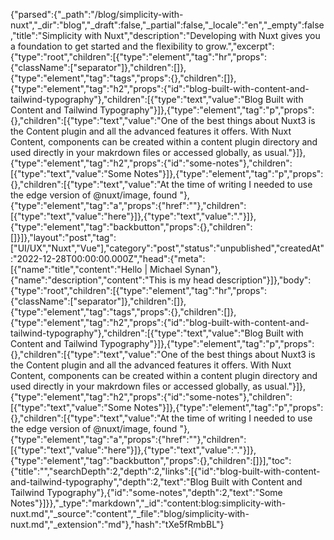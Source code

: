 {"parsed":{"_path":"/blog/simplicity-with-nuxt","_dir":"blog","_draft":false,"_partial":false,"_locale":"en","_empty":false,"title":"Simplicity with Nuxt","description":"Developing with Nuxt gives you a foundation to get started and the flexibility to grow.","excerpt":{"type":"root","children":[{"type":"element","tag":"hr","props":{"className":["separator"]},"children":[]},{"type":"element","tag":"tags","props":{},"children":[]},{"type":"element","tag":"h2","props":{"id":"blog-built-with-content-and-tailwind-typography"},"children":[{"type":"text","value":"Blog Built with Content and Tailwind Typography"}]},{"type":"element","tag":"p","props":{},"children":[{"type":"text","value":"One of the best things about Nuxt3 is the Content plugin and all the advanced features it offers. With Nuxt Content, components can be created within a content plugin directory and used directly in your makrdown files or accessed globally, as usual."}]},{"type":"element","tag":"h2","props":{"id":"some-notes"},"children":[{"type":"text","value":"Some Notes"}]},{"type":"element","tag":"p","props":{},"children":[{"type":"text","value":"At the time of writing I needed to use the edge version of @nuxt/image, found "},{"type":"element","tag":"a","props":{"href":""},"children":[{"type":"text","value":"here"}]},{"type":"text","value":"."}]},{"type":"element","tag":"backbutton","props":{},"children":[]}]},"layout":"post","tag":["UI/UX","Nuxt","Vue"],"category":"post","status":"unpublished","createdAt":"2022-12-28T00:00:00.000Z","head":{"meta":[{"name":"title","content":"Hello | Michael Synan"},{"name":"description","content":"This is my head description"}]},"body":{"type":"root","children":[{"type":"element","tag":"hr","props":{"className":["separator"]},"children":[]},{"type":"element","tag":"tags","props":{},"children":[]},{"type":"element","tag":"h2","props":{"id":"blog-built-with-content-and-tailwind-typography"},"children":[{"type":"text","value":"Blog Built with Content and Tailwind Typography"}]},{"type":"element","tag":"p","props":{},"children":[{"type":"text","value":"One of the best things about Nuxt3 is the Content plugin and all the advanced features it offers. With Nuxt Content, components can be created within a content plugin directory and used directly in your makrdown files or accessed globally, as usual."}]},{"type":"element","tag":"h2","props":{"id":"some-notes"},"children":[{"type":"text","value":"Some Notes"}]},{"type":"element","tag":"p","props":{},"children":[{"type":"text","value":"At the time of writing I needed to use the edge version of @nuxt/image, found "},{"type":"element","tag":"a","props":{"href":""},"children":[{"type":"text","value":"here"}]},{"type":"text","value":"."}]},{"type":"element","tag":"backbutton","props":{},"children":[]}],"toc":{"title":"","searchDepth":2,"depth":2,"links":[{"id":"blog-built-with-content-and-tailwind-typography","depth":2,"text":"Blog Built with Content and Tailwind Typography"},{"id":"some-notes","depth":2,"text":"Some Notes"}]}},"_type":"markdown","_id":"content:blog:simplicity-with-nuxt.md","_source":"content","_file":"blog/simplicity-with-nuxt.md","_extension":"md"},"hash":"tXe5fRmbBL"}
